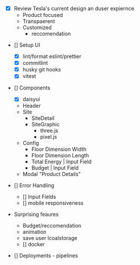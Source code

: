 - [x] Review Tesla's current design an duser expiernce
  - Product focused
  - Transpaerent
  - Customized
    - reccomendation
- [] Setup UI

  - [x] lint/format eslint/prettier
  - [x] commitlint
  - [x] husky git hooks
  - [x] vitest

- [] Components

  - [x] daisyui
  - Header
  - Site
    - SiteDetail
    - SiteGraphic
      - three.js
      - pixel.js
  - Config
    - Floor Dimension Width
    - Floor Dimension Length
    - Total Energy | Input Field
    - Budget | Input Field
  - Modal "Product Details"

- [] Error Handling

  - [] Input Fields
  - [] mobile responsiveness

- Surprising feaures

  - Budget/reccomendation
  - animation
  - save user lcoalstorage
  - [] docker

- [] Deployments - pipelines
